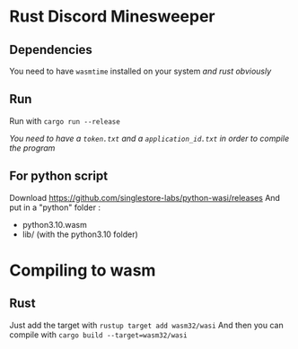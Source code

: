# Rust Discord Minesweeper

## Dependencies

You need to have `wasmtime` installed on your system
*and rust obviously*

## Run

Run with `cargo run --release`

*You need to have a `token.txt` and a `application_id.txt` in order to compile the program*

## For python script

Download https://github.com/singlestore-labs/python-wasi/releases
And put in a "python" folder :
- python3.10.wasm
- lib/ (with the python3.10 folder)

# Compiling to wasm

## Rust

Just add the target with `rustup target add wasm32/wasi`
And then you can compile with `cargo build --target=wasm32/wasi`
